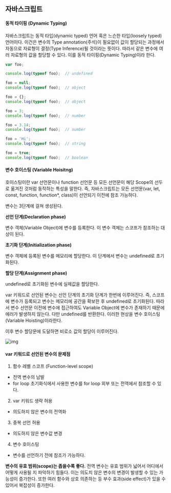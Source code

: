 ## 자바스크립트

#### 동적 타이핑 (Dynamic Typing)

자바스크립트는 동적 타입(dynamic typed) 언어 혹은 느슨한 타입(loosely typed)	언어이다. 이건은 변수의 Type annotation(주석)이 필요없이 값이 할당되는 과정에서 자동으로 자료형이 결정(Type Inference)될 것이라는 뜻이다. 따라서 같은 변수에 여러 자료형의 값을 할당할 수 있다. 이를 동적 타이핑(Dynamic Typing)이라 한다.

```javascript
var foo;

console.log(typeof foo);  // undefined

foo = null;
console.log(typeof foo);  // object

foo = {};
console.log(typeof foo);  // object

foo = 3;
console.log(typeof foo);  // number

foo = 3.14;
console.log(typeof foo);  // number

foo = 'Hi';
console.log(typeof foo);  // string

foo = true;
console.log(typeof foo);  // boolean
```



#### 변수 호이스팅 (Variable Hoisitng)

호이스팅이란 var 선언문이나 function 선언문 등 모든 선언문이 해당 Scope의 선두로 옮겨진 것처럼 동작하는 특성을 말한다. 즉, 자바스크립트는 모든 선언문(var, let, const, function, function*, class)이 선언되기 이전에 참조 가능하다.

변수는 3단계에 걸쳐 생성된다. 

**선언 단계(Declaration phase)**

변수 객체(Variable Object)에 변수를 등록한다. 이 변수 객체는 스코프가 참조하는 대상이 된다.

**초기화 단계(Initialization phase)**

변수 객체에 등록된 변수를 메모리에 할당한다. 이 단계에서 변수는 undefined로 초기화된다.

**할당 단계(Assignment phase)**

undefined로 초기화된 변수에 실제값을 할당한다.

var 키워드로 선언된 변수는 선언 단계의 초기화 단계가 한번에 이루어진다. 즉, 스코프에 변수가 등록되고 변수는 메모리에 공간을 확보한 후 undefined로 초기화된다. 따라서 변수 선언문 이전에 변수에 접근하여도 Variable Object에 변수가 존재하기 때문에 에러가 발생하지 않는다. 다만 undefined를 반환한다. 이러한 현상을 변수 호이스팅(Variable Hoisting)이라한다.

이후 변수 할당문에 도달하면 비로소 값의 할당이 이루어진다.

![img](/var/folders/2p/blfh1vyx401bfr_ffs174x_00000gn/T/abnerworks.Typora/image.tiff)

#### var 키워드로 선언된 변수의 문제점

1. 함수 레벨 스코프 (Function-level scope)

* 전역 변수의 남발
* for loop 초기화식에서 사용한 변수를 for loop 외부 또는 전역에서 참조할 수 있다.

2. var 키워드 생략 허용

* 의도하지 않은 변수의 전역화

3. 중복 선언 허용

* 의도하지 않은 변수값 변경

4. 변수 호이스팅

* 변수를 선언하기 전에 참조가 가능하다.



**변수의 유효 범위(scope)는 좁을수록 좋다.** 전역 변수는 유효 범위가 넓어서 어디에서 어떻게 사용될 지 파악하기 힘들다. 이는 의도치 않은 변수의 변경이 발생할 수 있는 가능성이 증가한다. 또한 여러 함수와 상호 의존하는 등 부수 효과(side effect)가 있을 수 있어서 복잡성이 증가한다.

